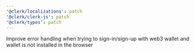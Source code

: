```yaml
---
'@clerk/localizations': patch
'@clerk/clerk-js': patch
'@clerk/types': patch
---
```


Improve error handling when trying to sign-in/sign-up with web3 wallet and wallet is not installed in the browser 
